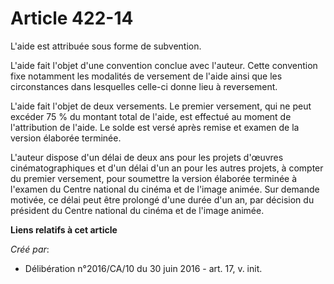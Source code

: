 # Article 422-14

L'aide est attribuée sous forme de subvention.

L'aide fait l'objet d'une convention conclue avec l'auteur. Cette convention fixe notamment les modalités de versement de
l'aide ainsi que les circonstances dans lesquelles celle-ci donne lieu à reversement.

L'aide fait l'objet de deux versements. Le premier versement, qui ne peut excéder 75 % du montant total de l'aide, est
effectué au moment de l'attribution de l'aide. Le solde est versé après remise et examen de la version élaborée terminée.

L'auteur dispose d'un délai de deux ans pour les projets d'œuvres cinématographiques et d'un délai d'un an pour les autres
projets, à compter du premier versement, pour soumettre la version élaborée terminée à l'examen du Centre national du cinéma
et de l'image animée. Sur demande motivée, ce délai peut être prolongé d'une durée d'un an, par décision du président du
Centre national du cinéma et de l'image animée.

**Liens relatifs à cet article**

_Créé par_:

  - Délibération n°2016/CA/10 du 30 juin 2016 - art. 17, v. init.

